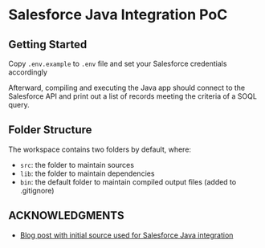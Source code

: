 # Salesforce Java Integration PoC

## Getting Started

Copy `.env.example` to `.env` file and set your Salesforce credentials accordingly

Afterward, compiling and executing the Java app should connect to the Salesforce API
and print out a list of records meeting the criteria of a SOQL query.

## Folder Structure

The workspace contains two folders by default, where:

- `src`: the folder to maintain sources
- `lib`: the folder to maintain dependencies
- `bin`: the default folder to maintain compiled output files (added to .gitignore)

## ACKNOWLEDGMENTS

- [Blog post with initial source used for Salesforce Java integration](https://lovesalesforceyes.blogspot.com/2021/03/salesforce-and-java-integration-with.html)
